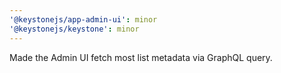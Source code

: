 ```yaml
---
'@keystonejs/app-admin-ui': minor
'@keystonejs/keystone': minor
---
```


Made the Admin UI fetch most list metadata via GraphQL query.
